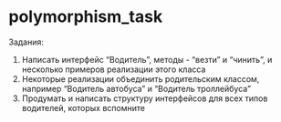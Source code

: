 # polymorphism_task

Задания:
1. Написать интерфейс “Водитель”, методы - “везти” и “чинить”, и несколько примеров реализации этого класса
2. Некоторые реализации объединить родительским классом, например “Водитель автобуса” и “Водитель троллейбуса”
3. Продумать и написать структуру интерфейсов для всех типов водителей, которых вспомните
